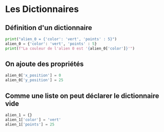 # Les Dictionnaires
## Définition d'un dictionnaire
```python
print("alien_0 = {'color': 'vert', 'points' : 5}")
alien_0 = {'color': 'vert', 'points' : 5}
print(f"La couleur de l'alien 0 est '{alien_0['color']}'")
```

## On ajoute des propriétés
```python
alien_0['x_position'] = 0
alien_0['y_position'] = 25
```

## Comme une liste on peut déclarer le dictionnaire vide
```python
alien_1 = {}
alien_1['color'] = 'vert'
alien_1['points'] = 25
```


